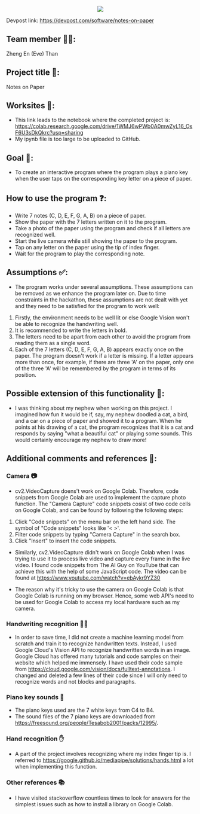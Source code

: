 <p align="center">
  <img src = "https://user-images.githubusercontent.com/46462603/150085986-a0122580-be7c-4ca5-9367-2bb26f142de3.jpeg">
</p>                                                                                                           

Devpost link: https://devpost.com/software/notes-on-paper

## Team member 👩‍💻:
Zheng En (Eve) Than

## Project title 📝:
Notes on Paper

## Worksites 🚧:
- This link leads to the notebook where the completed project is: https://colab.research.google.com/drive/1WMJ6wPWb0A0mwZyL16_OsF6U3sDkQkrc?usp=sharing
- My ipynb file is too large to be uploaded to GitHub. 

## Goal 🎯:
- To create an interactive program where the program plays a piano key when the user taps on the corresponding key letter on a piece of paper.

## How to use the program ❓:
- Write 7 notes (C, D, E, F, G, A, B) on a piece of paper.
- Show the paper with the 7 letters written on it to the program.
- Take a photo of the paper using the program and check if all letters are recognized well.
- Start the live camera while still showing the paper to the program.
- Tap on any letter on the paper using the tip of index finger. 
- Wait for the program to play the corresponding note. 

## Assumptions ✅:
- The program works under several assumptions. These assumptions can be removed as we enhance the program later on. Due to time constraints in the hackathon, these assumptions are not dealt with yet and they need to be satisfied for the program to work well:
1. Firstly, the environment needs to be well lit or else Google Vision won't be able to recognize the handwriting well.
2. It is recommended to write the letters in bold.
3. The letters need to be apart from each other to avoid the program from reading them as a single word.
4. Each of the 7 letters (C, D, E, F, G, A, B) appears exactly once on the paper. The program doesn't work if a letter is missing. If a letter appears more than once, for example, if there are three 'A' on the paper, only one of the three 'A' will be remembered by the program in terms of its position.

## Possible extension of this functionality 🚀:
- I was thinking about my nephew when working on this project. I imagined how fun it would be if, say, my nephew doodled a cat, a bird, and a car on a piece of paper and showed it to a program. When he points at his drawing of a cat, the program recognizes that it is a cat and responds by saying "what a beautiful cat" or playing some sounds. This would certainly encourage my nephew to draw more!

## Additional comments and references 💬:
### Camera 📷
- cv2.VideoCapture doens't work on Google Colab. Therefore, code snippets from Google Colab are used to implement the capture photo function. The "Camera Capture" code snippets cosist of two code cells on Google Colab, and can be found by following the following steps:
1. Click "Code snippets" on the menu bar on the left hand side. The symbol of "Code snippets" looks like '< >'.
2. Filter code snippets by typing "Camera Capture" in the search box. 
3. Click "Insert" to insert the code snippets.

- Similarly, cv2.VideoCapture didn't work on Google Colab when I was trying to use it to process live video and capture every frame in the live video. I found code snippets from The AI Guy on YouTube that can achieve this with the help of some JavaScript code. The video can be found at https://www.youtube.com/watch?v=ebAykr9YZ30

- The reason why it's tricky to use the camera on Google Colab is that Google Colab is running on my browser. Hence, some web API's need to be used for Google Colab to access my local hardware such as my camera.

### Handwriting recognition ✍🏻
- In order to save time, I did not create a machine learning model from scratch and train it to recognize handwritten texts. Instead, I used Google Cloud's Vision API to recognize handwritten words in an image. Google Cloud has offered many tutorials and code samples on their website which helped me immensely. I have used their code sample from https://cloud.google.com/vision/docs/fulltext-annotations. I changed and deleted a few lines of their code since I will only need to recognize words and not blocks and paragraphs.

### Piano key sounds 🎹
- The piano keys used are the 7 white keys from C4 to B4.
- The sound files of the 7 piano keys are downloaded from https://freesound.org/people/Tesabob2001/packs/12995/. 

### Hand recognition ✋
- A part of the project involves recognizing where my index finger tip is. I referred to https://google.github.io/mediapipe/solutions/hands.html a lot when implementing this function.

### Other references 📚
- I have visited stackoverflow countless times to look for answers for the simplest issues such as how to install a library on Google Colab.  

